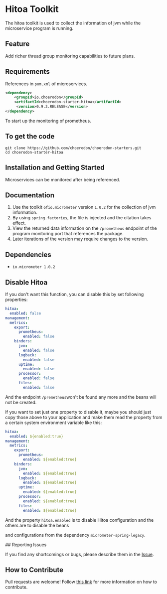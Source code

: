 # Hitoa Toolkit

The hitoa toolkit is used to collect the information of jvm while the microservice program is running.

## Feature

Add richer thread group monitoring capabilities to future plans.

## Requirements

References in `pom.xml` of microservices. 

```xml
<dependency>
    <groupId>io.choerodon</groupId>
    <artifactId>choerodon-starter-hitoa</artifactId>
     <version>0.9.3.RELEASE</version>
</dependency>
```

To start up the monitoring of prometheus.

## To get the code

```shell
git clone https://github.com/choerodon/choerodon-starters.git
cd choerodon-starter-hitoa
```
## Installation and Getting Started

Microservices can be monitored after being referenced.
## Documentation

1. Use the toolkit ``ofio.micrometer`` version ``1.0.2`` for the  collection of jvm information.
2. By using ``spring.factories``, the file is injected and the citation takes effect.
3. View the returned data information on the ``/prometheus`` endpoint of the program monitoring port that references the package.
4. Later iterations of the version may require changes to the version.

## Dependencies

- ``io.micrometer 1.0.2``

## Disable Hitoa

If you don't want this function, you can disable this by set following properties:

```yaml
hitoa:
  enabled: false
management:
  metrics:
    export:
      prometheus:
        enabled: false
    binders:
      jvm:
        enabled: false
      logback:
        enabled: false
      uptime:
        enabled: false
      processor:
        enabled: false
      files:
        enabled: false
```

And the endpoint `/premetheus`won't be found any more and the beans will not be created.

If you want to set just one property to disable it, maybe you should just copy those above to your application and make them read the property from a certain system environment variable like this:

```yaml
hitoa:
  enabled: ${enabled:true}
management:
  metrics:
    export:
      prometheus:
        enabled: ${enabled:true}
    binders:
      jvm:
        enabled: ${enabled:true}
      logback:
        enabled: ${enabled:true}
      uptime:
        enabled: ${enabled:true}
      processor:
        enabled: ${enabled:true}
      files:
        enabled: ${enabled:true}
```

And the property `hitoa.enabled` is to disable Hitoa configuration and the others are to disable the beans

and configurations from the dependency `micrometer-spring-legacy`.

## Reporting Issues

If you find any shortcomings or bugs, please describe them in the [Issue](https://github.com/choerodon/choerodon/issues/new?template=issue_template.md).
    
## How to Contribute
Pull requests are welcome! Follow [this link](https://github.com/choerodon/choerodon/blob/master/CONTRIBUTING.md) for more information on how to contribute.

